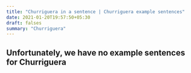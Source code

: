 ```yaml
---
title: "Churriguera in a sentence | Churriguera example sentences"
date: 2021-01-20T19:57:50+05:30
draft: falses
summary: "Churriguera"
---
```

## Unfortunately, we have no example sentences for Churriguera                 
